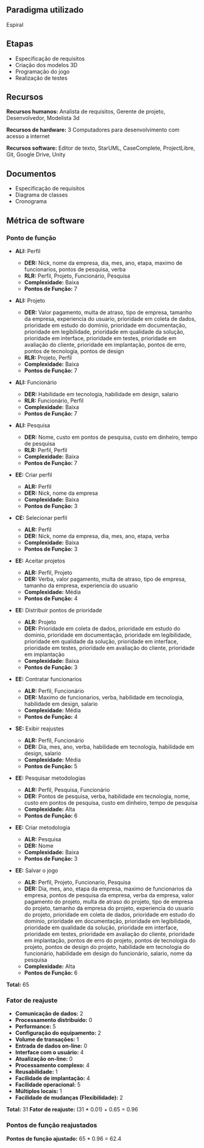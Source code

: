 Paradigma utilizado
-------------------

Espiral

Etapas
------

- Especificação de requisitos
- Criação dos modelos 3D
- Programação do jogo
- Realização de testes

Recursos
--------

**Recursos humanos:** Analista de requisitos, Gerente de projeto, Desenvolvedor, Modelista 3d

**Recursos de hardware:** 3 Computadores para desenvolvimento com acesso a internet

**Recursos software:** Editor de texto, StarUML, CaseComplete, ProjectLibre, Git, Google Drive, Unity

Documentos
----------

- Especificação de requisitos
- Diagrama de classes
- Cronograma

Métrica de software
-------------------

### Ponto de função

- **ALI:** Perfil
    - **DER:** Nick, nome da empresa, dia, mes, ano, etapa, maximo de funcionarios, pontos de pesquisa, verba
    - **RLR:** Perfil, Projeto, Funcionário, Pesquisa
    - **Complexidade:** Baixa
    - **Pontos de Função:** 7


- **ALI:** Projeto
    - **DER:** Valor pagamento, multa de atraso, tipo de empresa, tamanho da empresa, experiencia do usuario, prioridade em coleta de dados, prioridade em estudo do dominio, prioridade em documentação, prioridade em legibilidade, prioridade em qualidade da solução, prioridade em interface, prioridade em testes, prioridade em avaliação do cliente, prioridade em implantação, pontos de erro, pontos de tecnologia, pontos de design
    - **RLR:** Projeto, Perfil
    - **Complexidade:** Baixa
    - **Pontos de Função:** 7


- **ALI:** Funcionário
    - **DER:** Habilidade em tecnologia, habilidade em design, salario
    - **RLR:** Funcionário, Perfil
    - **Complexidade:** Baixa
    - **Pontos de Função:** 7


- **ALI:** Pesquisa
    - **DER:** Nome, custo em pontos de pesquisa, custo em dinheiro, tempo de pesquisa
    - **RLR:** Perfil, Perfil
    - **Complexidade:** Baixa
    - **Pontos de Função:** 7


- **EE:** Criar perfil
    - **ALR:** Perfil
    - **DER:** Nick, nome da empresa
    - **Complexidade:** Baixa
    - **Pontos de Função:** 3


- **CE:** Selecionar perfil
    - **ALR:** Perfil
    - **DER:** Nick, nome da empresa, dia, mes, ano, etapa, verba
    - **Complexidade:** Baixa
    - **Pontos de Função:** 3


- **EE:** Aceitar projetos
    - **ALR:** Perfil, Projeto
    - **DER:** Verba, valor pagamento, multa de atraso, tipo de empresa, tamanho da empresa, experiencia do usuario
    - **Complexidade:** Média
    - **Pontos de Função:** 4


- **EE:** Distribuir pontos de prioridade
    - **ALR:** Projeto
    - **DER:** Prioridade em coleta de dados, prioridade em estudo do dominio, prioridade em documentação, prioridade em legibilidade, prioridade em qualidade da solução, prioridade em interface, prioridade em testes, prioridade em avaliação do cliente, prioridade em implantação
    - **Complexidade:** Baixa
    - **Pontos de Função:** 3


- **EE:** Contratar funcionarios
    - **ALR:** Perfil, Funcionário
    - **DER:** Maximo de funcionarios, verba, habilidade em tecnologia, habilidade em design, salario
    - **Complexidade:** Média
    - **Pontos de Função:** 4


- **SE:** Exibir reajustes
    - **ALR:** Perfil, Funcionário
    - **DER:** Dia, mes, ano, verba, habilidade em tecnologia, habilidade em design, salario
    - **Complexidade:** Média
    - **Pontos de Função:** 5


- **EE:** Pesquisar metodologias
    - **ALR:** Perfil, Pesquisa, Funcionário
    - **DER:** Pontos de pesquisa, verba, habilidade em tecnologia, nome, custo em pontos de pesquisa, custo em dinheiro, tempo de pesquisa
    - **Complexidade:** Alta
    - **Pontos de Função:** 6


- **EE:** Criar metodologia
    - **ALR:** Pesquisa
    - **DER:** Nome
    - **Complexidade:** Baixa
    - **Pontos de Função:** 3


- **EE:** Salvar o jogo
    - **ALR:** Perfil, Projeto, Funcionario, Pesquisa
    - **DER:** Dia, mes, ano, etapa da empresa, maximo de funcionarios da empresa, pontos de pesquisa da empresa, verba da empresa, valor pagamento do projeto, multa de atraso do projeto, tipo de empresa do projeto, tamanho da empresa do projeto, experiencia do usuario do projeto, prioridade em coleta de dados, prioridade em estudo do dominio, prioridade em documentação, prioridade em legibilidade, prioridade em qualidade da solução, prioridade em interface, prioridade em testes, prioridade em avaliação do cliente, prioridade em implantação, pontos de erro do projeto, pontos de tecnologia do projeto, pontos de design do projeto, habilidade em tecnologia do funcionário, habilidade em design do funcionário, salario, nome da pesquisa
    - **Complexidade:** Alta
    - **Pontos de Função:** 6

**Total:** 65

### Fator de reajuste

- **Comunicação de dados:** 2
- **Processamento distribuído:** 0
- **Performance:** 5
- **Configuração do equipamento:** 2
- **Volume de transações:** 1
- **Entrada de dados on-line:** 0
- **Interface com o usuário:** 4
- **Atualização on-line:** 0
- **Processamento complexo:** 4
- **Reusabilidade:** 1
- **Facilidade de implantação:** 4
- **Facilidade operacional:** 5
- **Múltiplos locais:** 1
- **Facilidade de mudanças (Flexibilidade):** 2

**Total:** 31
**Fator de reajuste:** (31 * 0.01) + 0.65 = 0.96

### Pontos de função reajustados

**Pontos de função ajustado:** 65 * 0.96 = 62.4
